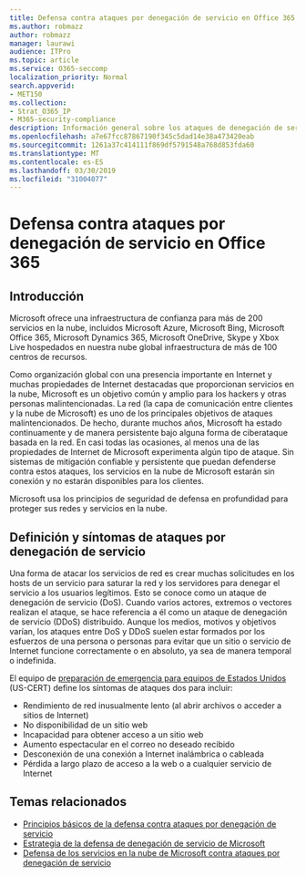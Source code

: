 ```yaml
---
title: Defensa contra ataques por denegación de servicio en Office 365
ms.author: robmazz
author: robmazz
manager: laurawi
audience: ITPro
ms.topic: article
ms.service: O365-seccomp
localization_priority: Normal
search.appverid:
- MET150
ms.collection:
- Strat_O365_IP
- M365-security-compliance
description: Información general sobre los ataques de denegación de servicio (DoS).
ms.openlocfilehash: a7e67fcc87867190f345c5dad14e38a473420eab
ms.sourcegitcommit: 1261a37c414111f869df5791548a768d853fda60
ms.translationtype: MT
ms.contentlocale: es-ES
ms.lasthandoff: 03/30/2019
ms.locfileid: "31004077"
---
```

# <a name="defending-against-denial-of-service-attacks-in-office-365"></a>Defensa contra ataques por denegación de servicio en Office 365

## <a name="introduction"></a>Introducción
Microsoft ofrece una infraestructura de confianza para más de 200 servicios en la nube, incluidos Microsoft Azure, Microsoft Bing, Microsoft Office 365, Microsoft Dynamics 365, Microsoft OneDrive, Skype y Xbox Live hospedados en nuestra nube global infraestructura de más de 100 centros de recursos.

Como organización global con una presencia importante en Internet y muchas propiedades de Internet destacadas que proporcionan servicios en la nube, Microsoft es un objetivo común y amplio para los hackers y otras personas malintencionadas. La red (la capa de comunicación entre clientes y la nube de Microsoft) es uno de los principales objetivos de ataques malintencionados. De hecho, durante muchos años, Microsoft ha estado continuamente y de manera persistente bajo alguna forma de ciberataque basada en la red. En casi todas las ocasiones, al menos una de las propiedades de Internet de Microsoft experimenta algún tipo de ataque. Sin sistemas de mitigación confiable y persistente que puedan defenderse contra estos ataques, los servicios en la nube de Microsoft estarán sin conexión y no estarán disponibles para los clientes.

Microsoft usa los principios de seguridad de defensa en profundidad para proteger sus redes y servicios en la nube. 

## <a name="definition-and-symptoms-of-denial-of-service-attacks"></a>Definición y síntomas de ataques por denegación de servicio
Una forma de atacar los servicios de red es crear muchas solicitudes en los hosts de un servicio para saturar la red y los servidores para denegar el servicio a los usuarios legítimos. Esto se conoce como un ataque de denegación de servicio (DoS). Cuando varios actores, extremos o vectores realizan el ataque, se hace referencia a él como un ataque de denegación de servicio (DDoS) distribuido. Aunque los medios, motivos y objetivos varían, los ataques entre DoS y DDoS suelen estar formados por los esfuerzos de una persona o personas para evitar que un sitio o servicio de Internet funcione correctamente o en absoluto, ya sea de manera temporal o indefinida.

El equipo de [preparación de emergencia para equipos de Estados Unidos](https://www.us-cert.gov/) (US-CERT) define los síntomas de ataques dos para incluir:
- Rendimiento de red inusualmente lento (al abrir archivos o acceder a sitios de Internet)
- No disponibilidad de un sitio web
- Incapacidad para obtener acceso a un sitio web
- Aumento espectacular en el correo no deseado recibido
- Desconexión de una conexión a Internet inalámbrica o cableada
- Pérdida a largo plazo de acceso a la web o a cualquier servicio de Internet

## <a name="related-topics"></a>Temas relacionados
- [Principios básicos de la defensa contra ataques por denegación de servicio](office-365-core-principles-of-defense-against-dos-attacks.md)
- [Estrategia de la defensa de denegación de servicio de Microsoft](office-365-microsoft-dos-defense-strategy.md)
- [Defensa de los servicios en la nube de Microsoft contra ataques por denegación de servicio](office-365-defending-cloud-services-against-dos-attacks.md)
